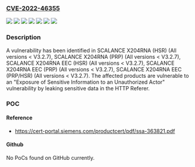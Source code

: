 ### [CVE-2022-46355](https://cve.mitre.org/cgi-bin/cvename.cgi?name=CVE-2022-46355)
![](https://img.shields.io/static/v1?label=Product&message=SCALANCE%20X204RNA%20(HSR)&color=blue)
![](https://img.shields.io/static/v1?label=Product&message=SCALANCE%20X204RNA%20(PRP)&color=blue)
![](https://img.shields.io/static/v1?label=Product&message=SCALANCE%20X204RNA%20EEC%20(HSR)&color=blue)
![](https://img.shields.io/static/v1?label=Product&message=SCALANCE%20X204RNA%20EEC%20(PRP%2FHSR)&color=blue)
![](https://img.shields.io/static/v1?label=Product&message=SCALANCE%20X204RNA%20EEC%20(PRP)&color=blue)
![](https://img.shields.io/static/v1?label=Version&message=All%20versions%20%3C%20V3.2.7%20&color=brightgreen)
![](https://img.shields.io/static/v1?label=Vulnerability&message=CWE-200%3A%20Exposure%20of%20Sensitive%20Information%20to%20an%20Unauthorized%20Actor&color=brightgreen)

### Description

A vulnerability has been identified in SCALANCE X204RNA (HSR) (All versions < V3.2.7), SCALANCE X204RNA (PRP) (All versions < V3.2.7), SCALANCE X204RNA EEC (HSR) (All versions < V3.2.7), SCALANCE X204RNA EEC (PRP) (All versions < V3.2.7), SCALANCE X204RNA EEC (PRP/HSR) (All versions < V3.2.7). The affected products are vulnerable to an "Exposure of Sensitive Information to an Unauthorized Actor" vulnerability by leaking sensitive data in the HTTP Referer.

### POC

#### Reference
- https://cert-portal.siemens.com/productcert/pdf/ssa-363821.pdf

#### Github
No PoCs found on GitHub currently.

